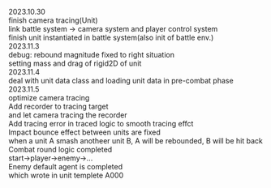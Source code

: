 2023.10.30  
	finish camera tracing(Unit)  
	link battle system -> camera system and player control system  
	finish unit instantiated in battle system(also init of battle env.)  
2023.11.3  
	debug: rebound magnitude fixed to right situation  
	setting mass and drag of rigid2D of unit  
2023.11.4  
	deal with unit data class and loading unit data in pre-combat phase  
2023.11.5  
	optimize camera tracing  
		Add recorder to tracing target  
		and let camera tracing the recorder  
		Add tracing error in traced logic to smooth tracing effct  
	Impact bounce effect between units are fixed  
		when a unit A smash anotheer unit B, A will be rebounded, B will be hit back  
	Combat round logic completed  
		start->player->enemy->...  
	Enemy default agent is completed  
		which wrote in unit templete A000  
